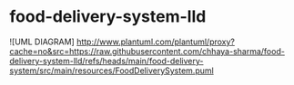 # food-delivery-system-lld

![UML DIAGRAM] http://www.plantuml.com/plantuml/proxy?cache=no&src=https://raw.githubusercontent.com/chhaya-sharma/food-delivery-system-lld/refs/heads/main/food-delivery-system/src/main/resources/FoodDeliverySystem.puml
